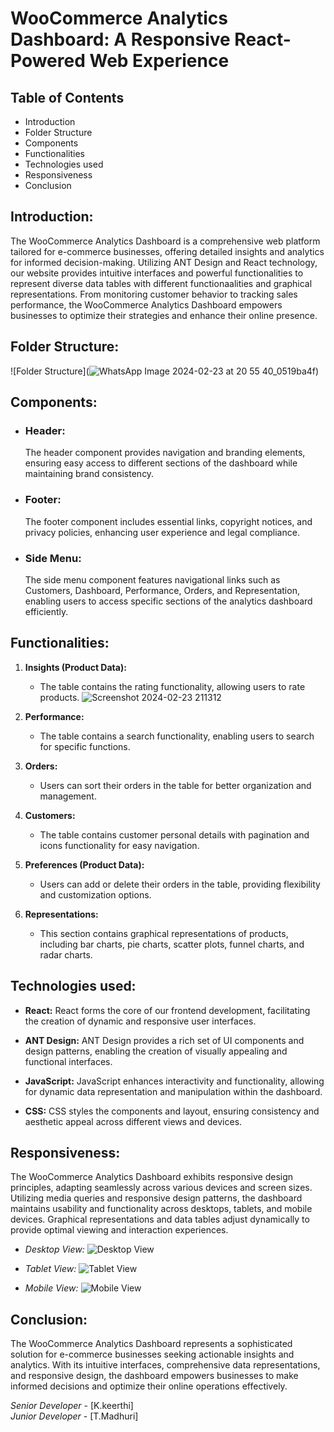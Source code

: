 # WooCommerce Analytics Dashboard: A Responsive React-Powered Web Experience

## Table of Contents
- Introduction
- Folder Structure
- Components
- Functionalities
- Technologies used
- Responsiveness
- Conclusion

## Introduction:
The WooCommerce Analytics Dashboard is a comprehensive web platform tailored for e-commerce businesses, offering detailed insights and analytics for informed decision-making. Utilizing ANT Design and React technology, our website provides intuitive interfaces and powerful functionalities to represent diverse data tables with different functionaalities and graphical representations. From monitoring customer behavior to tracking sales performance, the WooCommerce Analytics Dashboard empowers businesses to optimize their strategies and enhance their online presence.

## Folder Structure:
![Folder Structure](![WhatsApp Image 2024-02-23 at 20 55 40_0519ba4f](https://github.com/Madhurithotakua/e-commercewebsite_anttechnology/assets/104493027/f64d14ff-ced7-4bdd-8fcd-378352b49fe3))

## Components:

- ### Header:
  The header component provides navigation and branding elements, ensuring easy access to different sections of the dashboard while maintaining brand consistency.

- ### Footer:
  The footer component includes essential links, copyright notices, and privacy policies, enhancing user experience and legal compliance.

- ### Side Menu:
  The side menu component features navigational links such as Customers, Dashboard, Performance, Orders, and Representation, enabling users to access specific sections of the analytics dashboard efficiently.

## Functionalities:

1. **Insights (Product Data):**
   - The table contains the rating functionality, allowing users to rate products.
     ![Screenshot 2024-02-23 211312](https://github.com/Madhurithotakua/e-commercewebsite_anttechnology/assets/104493027/8f4b5cda-cabe-4909-af86-32c239e55809)


2. **Performance:**
   - The table contains a search functionality, enabling users to search for specific functions.

3. **Orders:**
   - Users can sort their orders in the table for better organization and management.

4. **Customers:**
   - The table contains customer personal details with pagination and icons functionality for easy navigation.
     
5. **Preferences (Product Data):**
   - Users can add or delete their orders in the table, providing flexibility and customization options.

6. **Representations:**
   - This section contains graphical representations of products, including bar charts, pie charts, scatter plots, funnel charts, and radar charts.

## Technologies used:

- **React:**
  React forms the core of our frontend development, facilitating the creation of dynamic and responsive user interfaces.

- **ANT Design:**
  ANT Design provides a rich set of UI components and design patterns, enabling the creation of visually appealing and functional interfaces.

- **JavaScript:**
  JavaScript enhances interactivity and functionality, allowing for dynamic data representation and manipulation within the dashboard.

- **CSS:**
  CSS styles the components and layout, ensuring consistency and aesthetic appeal across different views and devices.


## Responsiveness:

The WooCommerce Analytics Dashboard exhibits responsive design principles, adapting seamlessly across various devices and screen sizes. Utilizing media queries and responsive design patterns, the dashboard maintains usability and functionality across desktops, tablets, and mobile devices. Graphical representations and data tables adjust dynamically to provide optimal viewing and interaction experiences.

- *Desktop View:*
  ![Desktop View](![image](https://github.com/Madhurithotakua/e-commercewebsite_anttechnology/assets/104493027/3b6dd114-3ba8-43dc-948d-ffa6e2b3eafc))

- *Tablet View:*
  ![Tablet View](![image](https://github.com/Madhurithotakua/e-commercewebsite_anttechnology/assets/104493027/5c435431-5ab6-4fce-86b6-a21f24eecd5d)
)

- *Mobile View:*
  ![Mobile View](![image](https://github.com/Madhurithotakua/e-commercewebsite_anttechnology/assets/104493027/7f981080-f36f-4bc9-8b20-b6bd9d3aa7f8)
)

## Conclusion:

The WooCommerce Analytics Dashboard represents a sophisticated solution for e-commerce businesses seeking actionable insights and analytics. With its intuitive interfaces, comprehensive data representations, and responsive design, the dashboard empowers businesses to make informed decisions and optimize their online operations effectively.

*Senior Developer* - [K.keerthi]  
*Junior Developer* - [T.Madhuri]

